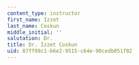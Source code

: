 ```yaml
---
content_type: instructor
first_name: Izzet
last_name: Coskun
middle_initial: ''
salutation: Dr.
title: Dr. Izzet Coskun
uid: 87ff09c1-b6e2-9515-c64e-90cedb051f02
---
```

